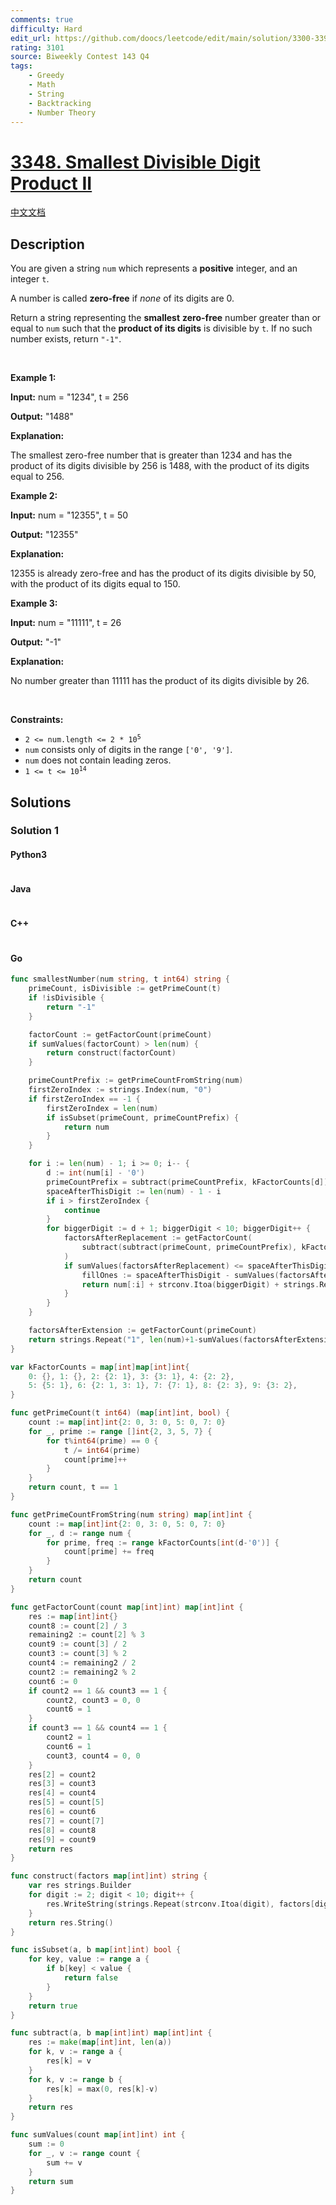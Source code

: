 ```yaml
---
comments: true
difficulty: Hard
edit_url: https://github.com/doocs/leetcode/edit/main/solution/3300-3399/3348.Smallest%20Divisible%20Digit%20Product%20II/README_EN.md
rating: 3101
source: Biweekly Contest 143 Q4
tags:
    - Greedy
    - Math
    - String
    - Backtracking
    - Number Theory
---
```


<!-- problem:start -->

# [3348. Smallest Divisible Digit Product II](https://leetcode.com/problems/smallest-divisible-digit-product-ii)

[中文文档](/solution/3300-3399/3348.Smallest%20Divisible%20Digit%20Product%20II/README.md)

## Description

<!-- description:start -->

<p>You are given a string <code>num</code> which represents a <strong>positive</strong> integer, and an integer <code>t</code>.</p>

<p>A number is called <strong>zero-free</strong> if <em>none</em> of its digits are 0.</p>

<p>Return a string representing the <strong>smallest</strong> <strong>zero-free</strong> number greater than or equal to <code>num</code> such that the <strong>product of its digits</strong> is divisible by <code>t</code>. If no such number exists, return <code>&quot;-1&quot;</code>.</p>

<p>&nbsp;</p>
<p><strong class="example">Example 1:</strong></p>

<div class="example-block">
<p><strong>Input:</strong> <span class="example-io">num = &quot;1234&quot;, t = 256</span></p>

<p><strong>Output:</strong> <span class="example-io">&quot;1488&quot;</span></p>

<p><strong>Explanation:</strong></p>

<p>The smallest zero-free number that is greater than 1234 and has the product of its digits divisible by 256 is 1488, with the product of its digits equal to 256.</p>
</div>

<p><strong class="example">Example 2:</strong></p>

<div class="example-block">
<p><strong>Input:</strong> <span class="example-io">num = &quot;12355&quot;, t = 50</span></p>

<p><strong>Output:</strong> <span class="example-io">&quot;12355&quot;</span></p>

<p><strong>Explanation:</strong></p>

<p>12355 is already zero-free and has the product of its digits divisible by 50, with the product of its digits equal to 150.</p>
</div>

<p><strong class="example">Example 3:</strong></p>

<div class="example-block">
<p><strong>Input:</strong> <span class="example-io">num = &quot;11111&quot;, t = 26</span></p>

<p><strong>Output:</strong> <span class="example-io">&quot;-1&quot;</span></p>

<p><strong>Explanation:</strong></p>

<p>No number greater than 11111 has the product of its digits divisible by 26.</p>
</div>

<p>&nbsp;</p>
<p><strong>Constraints:</strong></p>

<ul>
	<li><code>2 &lt;= num.length &lt;= 2 * 10<sup>5</sup></code></li>
	<li><code>num</code> consists only of digits in the range <code>[&#39;0&#39;, &#39;9&#39;]</code>.</li>
	<li><code>num</code> does not contain leading zeros.</li>
	<li><code>1 &lt;= t &lt;= 10<sup>14</sup></code></li>
</ul>

<!-- description:end -->

## Solutions

<!-- solution:start -->

### Solution 1

<!-- tabs:start -->

#### Python3

```python

```

#### Java

```java

```

#### C++

```cpp

```

#### Go

```go
func smallestNumber(num string, t int64) string {
	primeCount, isDivisible := getPrimeCount(t)
	if !isDivisible {
		return "-1"
	}

	factorCount := getFactorCount(primeCount)
	if sumValues(factorCount) > len(num) {
		return construct(factorCount)
	}

	primeCountPrefix := getPrimeCountFromString(num)
	firstZeroIndex := strings.Index(num, "0")
	if firstZeroIndex == -1 {
		firstZeroIndex = len(num)
		if isSubset(primeCount, primeCountPrefix) {
			return num
		}
	}

	for i := len(num) - 1; i >= 0; i-- {
		d := int(num[i] - '0')
		primeCountPrefix = subtract(primeCountPrefix, kFactorCounts[d])
		spaceAfterThisDigit := len(num) - 1 - i
		if i > firstZeroIndex {
			continue
		}
		for biggerDigit := d + 1; biggerDigit < 10; biggerDigit++ {
			factorsAfterReplacement := getFactorCount(
				subtract(subtract(primeCount, primeCountPrefix), kFactorCounts[biggerDigit]),
			)
			if sumValues(factorsAfterReplacement) <= spaceAfterThisDigit {
				fillOnes := spaceAfterThisDigit - sumValues(factorsAfterReplacement)
				return num[:i] + strconv.Itoa(biggerDigit) + strings.Repeat("1", fillOnes) + construct(factorsAfterReplacement)
			}
		}
	}

	factorsAfterExtension := getFactorCount(primeCount)
	return strings.Repeat("1", len(num)+1-sumValues(factorsAfterExtension)) + construct(factorsAfterExtension)
}

var kFactorCounts = map[int]map[int]int{
	0: {}, 1: {}, 2: {2: 1}, 3: {3: 1}, 4: {2: 2},
	5: {5: 1}, 6: {2: 1, 3: 1}, 7: {7: 1}, 8: {2: 3}, 9: {3: 2},
}

func getPrimeCount(t int64) (map[int]int, bool) {
	count := map[int]int{2: 0, 3: 0, 5: 0, 7: 0}
	for _, prime := range []int{2, 3, 5, 7} {
		for t%int64(prime) == 0 {
			t /= int64(prime)
			count[prime]++
		}
	}
	return count, t == 1
}

func getPrimeCountFromString(num string) map[int]int {
	count := map[int]int{2: 0, 3: 0, 5: 0, 7: 0}
	for _, d := range num {
		for prime, freq := range kFactorCounts[int(d-'0')] {
			count[prime] += freq
		}
	}
	return count
}

func getFactorCount(count map[int]int) map[int]int {
	res := map[int]int{}
	count8 := count[2] / 3
	remaining2 := count[2] % 3
	count9 := count[3] / 2
	count3 := count[3] % 2
	count4 := remaining2 / 2
	count2 := remaining2 % 2
	count6 := 0
	if count2 == 1 && count3 == 1 {
		count2, count3 = 0, 0
		count6 = 1
	}
	if count3 == 1 && count4 == 1 {
		count2 = 1
		count6 = 1
		count3, count4 = 0, 0
	}
	res[2] = count2
	res[3] = count3
	res[4] = count4
	res[5] = count[5]
	res[6] = count6
	res[7] = count[7]
	res[8] = count8
	res[9] = count9
	return res
}

func construct(factors map[int]int) string {
	var res strings.Builder
	for digit := 2; digit < 10; digit++ {
		res.WriteString(strings.Repeat(strconv.Itoa(digit), factors[digit]))
	}
	return res.String()
}

func isSubset(a, b map[int]int) bool {
	for key, value := range a {
		if b[key] < value {
			return false
		}
	}
	return true
}

func subtract(a, b map[int]int) map[int]int {
	res := make(map[int]int, len(a))
	for k, v := range a {
		res[k] = v
	}
	for k, v := range b {
		res[k] = max(0, res[k]-v)
	}
	return res
}

func sumValues(count map[int]int) int {
	sum := 0
	for _, v := range count {
		sum += v
	}
	return sum
}
```

<!-- tabs:end -->

<!-- solution:end -->

<!-- problem:end -->

